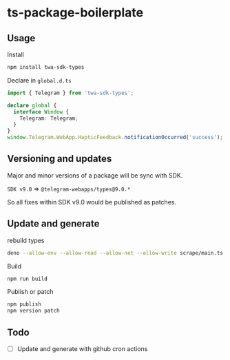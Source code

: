 # ts-package-boilerplate

## Usage

Install

```sh
npm install twa-sdk-types
```

Declare in `global.d.ts`

```ts
import { Telegram } from 'twa-sdk-types';

declare global {
  interface Window {
    Telegram: Telegram;
  }
}
window.Telegram.WebApp.HapticFeedback.notificationOccurred('success');
```

## Versioning and updates

Major and minor versions of a package will be sync with SDK.

`SDK v9.0` => `@telegram-webapps/types@9.0.*`

So all fixes within SDK v9.0 would be published as patches.

## Update and generate

rebuild types

```sh
deno --allow-env --allow-read --allow-net --allow-write scrape/main.ts
```

Build

```sh
npm run build
```

Publish or patch

```sh
npm publish
npm version patch
```

## Todo

- [ ] Update and generate with github cron actions
